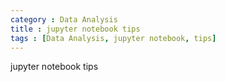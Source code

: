 ```yaml
---
category : Data Analysis
title : jupyter notebook tips
tags : [Data Analysis, jupyter notebook, tips]
---
```


jupyter notebook tips
